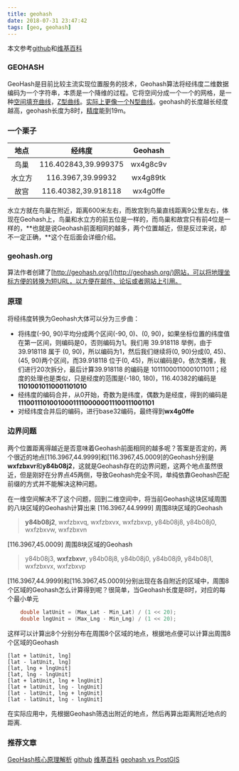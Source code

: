 ```yaml
---
title: geohash
date: 2018-07-31 23:47:42
tags: [geo, geohash]
---
```

本文参考[github](https://github.com/GongDexing/Geohash/blob/master/README.md)和[维基百科](https://en.wikipedia.org/wiki/Geohash)

### GEOHASH
GeoHash是目前比较主流实现位置服务的技术，Geohash算法将经纬度二维数据编码为一个字符串，本质是一个降维的过程。它将空间分成一个一个的网格，是一种[空间填充曲线](https://en.wikipedia.org/wiki/Space-filling_curves)，[Z型曲线](https://en.wikipedia.org/wiki/Z-order_curve)。[实际上更像一个N型曲线](https://en.wikipedia.org/wiki/Geohash)。geohash的长度越长经度越高，geohash长度为8时，[精度](https://segmentfault.com/a/1190000002513514)能到19m。

### 一个栗子
|地点|经纬度|Geohash|
|:--:|:--:|:--:|
|鸟巢|116.402843,39.999375|wx4g8c9v|
|水立方|116.3967,39.99932|wx4g89tk|
|故宫|116.40382,39.918118|wx4g0ffe|

水立方就在鸟巢在附近，距离600米左右，而故宫到鸟巢直线距离9公里左右，体现在Geohash上，鸟巢和水立方的前五位是一样的，而鸟巢和故宫只有前4位是一样的，**也就是说Geohash前面相同的越多，两个位置越近，但是反过来说，却不一定正确，**这个在后面会详细介绍。

### geohash.org
算法作者创建了[http://geohash.org/](http://geohash.org/)网站，可以将地理坐标方便的转换为短URL，以方便在邮件、论坛或者网站上引用。

### 原理
将经纬度转换为Geohash大体可以分为三步曲：
- 将纬度(-90, 90)平均分成两个区间(-90, 0)、(0, 90)，如果坐标位置的纬度值在第一区间，则编码是0，否则编码为1。我们用 39.918118 举例，由于39.918118 属于 (0, 90)，所以编码为1，然后我们继续将(0, 90)分成(0, 45)、(45, 90)两个区间，而39.918118 位于(0, 45)，所以编码是0，依次类推，我们进行20次拆分，最后计算39.918118 的编码是 10111000110001011011；经度的处理也是类似，只是经度的范围是(-180, 180)，116.40382的编码是**11010010110001101010**
- 经纬度的编码合并，从0开始，奇数为是纬度，偶数为是经度，得到的编码是**1110011101001000111100000011100111001101**
- 对经纬度合并后的编码，进行base32编码，最终得到**wx4g0ffe**

### 边界问题
两个位置距离得越近是否意味着Geohash前面相同的越多呢？答案是否定的，两个很近的地点[116.3967,44.9999]和[116.3967,45.0009]的Geohash分别是**wxfzbxvr**和**y84b08j2**，这就是Geohash存在的边界问题，这两个地点虽然很近，但是刚好在分界点45两侧，导致Geohash完全不同，单纯依靠Geohash匹配前缀的方式并不能解决这种问题。

在一维空间解决不了这个问题，回到二维空间中，将当前Geohash这块区域周围的八块区域的Geohash计算出来
[116.3967,44.9999] 周围8块区域的Geohash
> <b>y84b08j2</b>, wxfzbxvq, wxfzbxvx, wxfzbxvp, y84b08j8, y84b08j0, wxfzbxvw, wxfzbxvn

[116.3967,45.0009] 周围8块区域的Geohash
> y84b08j3, <b>wxfzbxvr</b>, y84b08j8, y84b08j0, y84b08j9, y84b08j1, wxfzbxvx, wxfzbxvp

[116.3967,44.9999]和[116.3967,45.0009]分别出现在各自附近的区域中，周围8个区域的Geohash怎么计算得到呢？很简单，当Geohash长度是8时，对应的每个最小单元
```java
    double latUnit = (Max_Lat - Min_Lat) / (1 << 20);
    double lngUnit = (Max_Lng - Min_Lng) / (1 << 20);
```
这样可以计算出8个分别分布在周围8个区域的地点，根据地点便可以计算出周围8个区域的Geohash
```
[lat + latUnit, lng]
[lat - latUnit, lng]
[lat, lng + lngUnit]
[lat, lng - lngUnit]
[lat + latUnit, lng + lngUnit]
[lat + latUnit, lng - lngUnit]
[lat - latUnit, lng + lngUnit]
[lat - latUnit, lng - lngUnit]
```
在实际应用中，先根据Geohash筛选出附近的地点，然后再算出距离附近地点的距离.

### 推荐文章
[GeoHash核心原理解析](https://yq.aliyun.com/articles/17233)
[github](https://github.com/GongDexing/Geohash/blob/master/README.md)
[维基百科](https://en.wikipedia.org/wiki/Geohash)
[geohash vs PostGIS](https://yq.aliyun.com/articles/73995)
